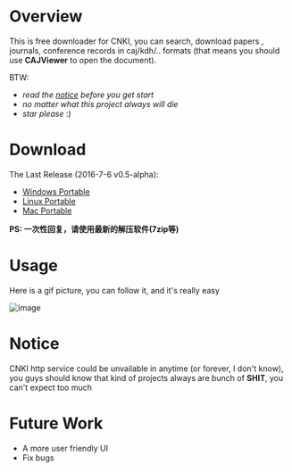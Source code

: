 # Overview
This is free downloader for CNKI, you can search, download papers , journals, conference records in caj/kdh/.. formats (that 
means you should use **CAJViewer** to open the document).

BTW:
- *read the [notice](https://github.com/amyhaber/cnki-downloader#notice) before you get start*
- *no matter what this project always will die*
- *star please* :)

# Download
The Last Release (2016-7-6 v0.5-alpha):
+ [Windows Portable](https://github.com/amyhaber/cnki-downloader/releases/download/v0.5-alpha/cnki-downloader-windows.zip)
+ [Linux Portable](https://github.com/amyhaber/cnki-downloader/releases/download/v0.5-alpha/cnki-downloader-linux.zip)
+ [Mac Portable](https://github.com/amyhaber/cnki-downloader/releases/download/v0.5-alpha/cnki-downloader-darwin.zip)

**PS: 一次性回复，请使用最新的解压软件(7zip等)**

# Usage
Here is a gif picture, you can follow it, and it's really easy

![image](https://github.com/amyhaber/cnki-downloader/blob/master/screenshots/showcase2.gif)

# Notice
CNKI http service could be unvailable in anytime (or forever, I don't know), you guys should know that kind of projects
always are bunch of **SHIT**, you can't expect too much

# Future Work
+ A more user friendly UI
+ Fix bugs
